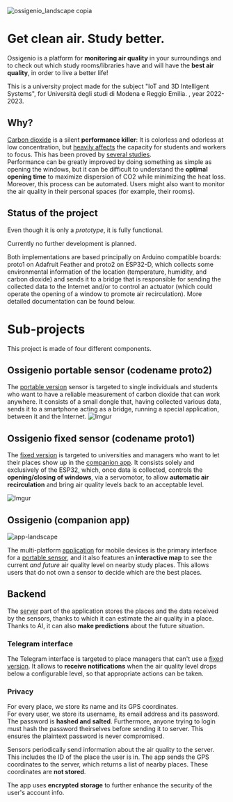 ![ossigenio_landscape copia](https://user-images.githubusercontent.com/7345120/214380344-852bb52a-08c6-4c13-a99f-b96ed6800c03.png)

# Get clean air. Study better.


Ossigenio is a platform for **monitoring air quality** in your surroundings and to check out which study rooms/libraries have and will have the **best air quality**, in order to live a better life!

This is a university project made for the subject "IoT and 3D Intelligent Systems", for Università degli studi di Modena e Reggio Emilia. , year 2022-2023.

## Why?

[Carbon dioxide](https://en.wikipedia.org/wiki/Carbon_dioxide) is a silent **performance killer**: It is colorless and odorless at low concentration, but [heavily affects](https://www.ncbi.nlm.nih.gov/pmc/articles/PMC7420173/) the capacity for students and workers to focus. This has been proved by [several studies](https://commercial.velux.com/blog/learning-environments/why-indoor-air-quality-is-important-and-how-to-improve-it).  
Performance can be greatly improved by doing something as simple as opening the windows, but it can be difficult to understand the **optimal opening time** to maximize dispersion of CO2 while minimizing the heat loss. Moreover, this process can be automated. Users might also want to monitor the air quality in their personal spaces (for example, their rooms).

## Status of the project

Even though it is only a *prototype*, it is fully functional.

Currently no further development is planned.

Both implementations are based principally on Arduino compatible boards: proto1 on Adafruit Feather and proto2 on ESP32-D, which collects some environmental information of the location (temperature, humidity, and carbon dioxide) and sends it to a bridge that is responsible for sending the collected data to the Internet and/or to control an actuator (which could operate the opening of a window to promote air recirculation). 
More detailed documentation can be found below.

# Sub-projects

This project is made of four different components.

## Ossigenio portable sensor (codename proto2)

The [portable version](proto2/) sensor is targeted to single individuals and students who want to have a reliable measurement of carbon dioxide that can work anywhere. It consists of a small dongle that, having collected various data, sends it to a smartphone acting as a bridge, running a special application, between it and the Internet.
![Imgur](https://user-images.githubusercontent.com/4050967/214251875-95307e63-219d-483b-baf8-008ece1dbdb0.jpg)

## Ossigenio fixed sensor (codename proto1)
The [fixed version](proto1/) is targeted to universities and managers who want to let their places show up in the [companion app](). It consists solely and exclusively of the ESP32, which, once data is collected, controls the **opening/closing of windows**, via a servomotor, to allow **automatic air recirculation** and bring air quality levels back to an acceptable level.  
  
![Imgur](https://user-images.githubusercontent.com/4050967/214252089-7a0dd76d-0b9c-47e1-b565-18e969a560d7.jpg)  
  
## Ossigenio (companion app)
![app-landscape](https://user-images.githubusercontent.com/7345120/214387507-17b703d5-7514-4a2e-ba6b-eb31e0110eb1.jpg)

The multi-platform [application](flutter_app/) for mobile devices is the primary interface for a [portable sensor](#ossigenio-portable-sensor-codename-proto2), and it also features an **interactive map** to see the current *and future* air quality level on nearby study places. This allows users that do not own a sensor to decide which are the best places.  

## Backend

The [server](flask/) part of the application stores the places and the data received by the sensors, thanks to which it can estimate the air quality in a place. Thanks to AI, it can also **make predictions** about the future situation.

### Telegram interface

The Telegram interface is targeted to place managers that can't use a [fixed version](#ossigenio-fixed-sensor-codename-proto1). It allows to **receive notifications** when the air quality level drops below a configurable level, so that appropriate actions can be taken.

### Privacy
For every place, we store its name and its GPS coordinates.  
For every user, we store its username, its email address and its password.  
The password is **hashed and salted**. Furthermore, anyone trying to login must hash the password theirselves before sending it to server. This ensures the plaintext password is never compromised.  

Sensors periodically send information about the air quality to the server. This includes the ID of the place the user is in. The app sends the GPS coordinates to the server, which returns a list of nearby places. These coordinates are **not stored**.  

The app uses **encrypted storage** to further enhance the security of the user's account info.
